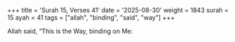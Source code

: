 +++
title = 'Surah 15, Verses 41'
date = '2025-08-30'
weight = 1843
surah = 15
ayah = 41
tags = ["allah", "binding", "said", "way"]
+++

Allah said, “This is the Way, binding on Me: